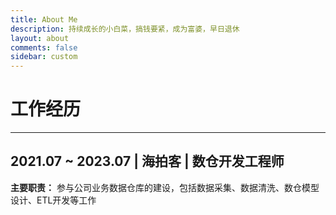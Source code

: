 ```yaml
---
title: About Me
description: 持续成长的小白菜，搞钱要紧，成为富婆，早日退休
layout: about
comments: false
sidebar: custom
---
```

# 工作经历

---

## 2021.07 ~ 2023.07 | 海拍客 | 数仓开发工程师
**主要职责：** 参与公司业务数据仓库的建设，包括数据采集、数据清洗、数仓模型设计、ETL开发等工作



